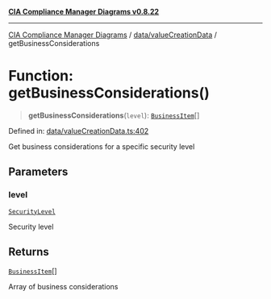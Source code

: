 [**CIA Compliance Manager Diagrams v0.8.22**](../../../README.md)

***

[CIA Compliance Manager Diagrams](../../../modules.md) / [data/valueCreationData](../README.md) / getBusinessConsiderations

# Function: getBusinessConsiderations()

> **getBusinessConsiderations**(`level`): [`BusinessItem`](../../../types/businessImpact/interfaces/BusinessItem.md)[]

Defined in: [data/valueCreationData.ts:402](https://github.com/Hack23/cia-compliance-manager/blob/5eebba14bef5523072dd8c486c1cd0c7c18766fc/src/data/valueCreationData.ts#L402)

Get business considerations for a specific security level

## Parameters

### level

[`SecurityLevel`](../../../types/cia/type-aliases/SecurityLevel.md)

Security level

## Returns

[`BusinessItem`](../../../types/businessImpact/interfaces/BusinessItem.md)[]

Array of business considerations
